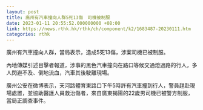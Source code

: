 ```yaml
---
layout: post
title: 廣州有汽車撞向人群5死13傷　司機被制服
date: 2023-01-11 20:55:52.000000000 +08:00
link: https://news.rthk.hk/rthk/ch/component/k2/1683487-20230111.htm
categories: rthk
---
```


廣州有汽車撞向人群，當局表示，造成5死13傷，涉案司機已被制服。

內地傳媒引述目擊者報道，涉事的黑色汽車撞向在路口等候交通燈過路的行人，多人閃避不及、倒地流血，汽車其後駛離現場。

廣州公安在微博表示，天河路體育東路口下午5時許有汽車撞到行人，警員趕赴現場處置，並協助醫護人員救治傷者，來自廣東揭陽的22歲男司機已被警方制服，當局正調查事件。
